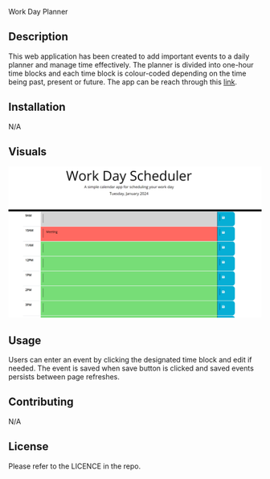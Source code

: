 Work Day Planner

## Description
This web application has been created to add important events to a daily planner and manage time effectively. The planner is divided into one-hour time blocks and each time block is colour-coded depending on the time being past, present or future. The app can be reach through this <a href="https://hazalsigic.github.io/work-day-scheduler/" target="_blank">link</a>.

## Installation
N/A

## Visuals
![application screenshot](assets/images/work-day-scheduler.png)

## Usage
Users can enter an event by clicking the designated time block and edit if needed. The event is saved when save button is clicked and saved events persists between page refreshes. 

## Contributing
N/A

## License
Please refer to the LICENCE in the repo.